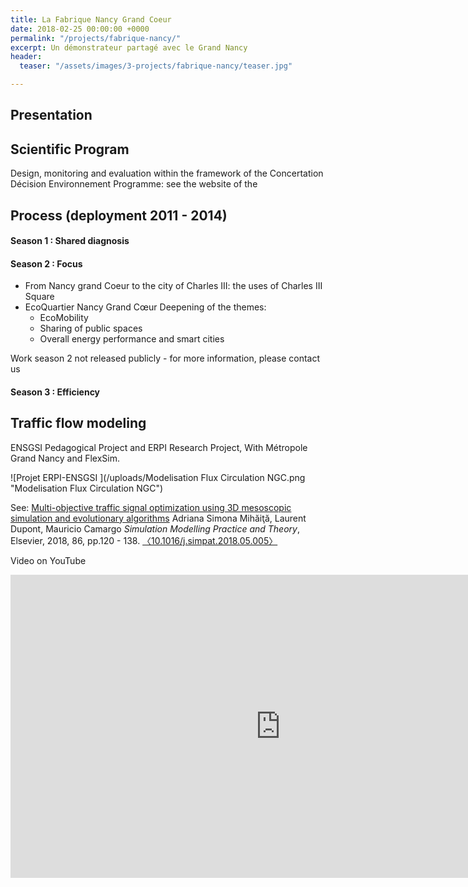 ```yaml
---
title: La Fabrique Nancy Grand Coeur
date: 2018-02-25 00:00:00 +0000
permalink: "/projects/fabrique-nancy/"
excerpt: Un démonstrateur partagé avec le Grand Nancy
header:
  teaser: "/assets/images/3-projects/fabrique-nancy/teaser.jpg"

---
```

## Presentation

## Scientific Program

Design, monitoring and evaluation within the framework of the Concertation Décision Environnement Programme: see the website of the

## Process (deployment 2011 - 2014)

#### Season 1 : Shared diagnosis

#### Season 2 : Focus

* From Nancy grand Coeur to the city of Charles III: the uses of Charles III Square
* EcoQuartier Nancy Grand Cœur Deepening of the themes:
  * EcoMobility
  * Sharing of public spaces
  * Overall energy performance and smart cities

Work season 2 not released publicly - for more information, please contact us

#### Season 3 : Efficiency

## Traffic flow modeling

ENSGSI Pedagogical Project  and ERPI Research Project, With Métropole Grand Nancy and FlexSim.

![Projet ERPI-ENSGSI ](/uploads/Modelisation Flux Circulation NGC.png "Modelisation Flux Circulation NGC")

See: [Multi-objective traffic signal optimization using 3D mesoscopic simulation and evolutionary algorithms](https://hal.univ-lorraine.fr/hal-01796613) Adriana Simona Mihăiţă, Laurent Dupont, Mauricio Camargo _Simulation Modelling Practice and Theory_, Elsevier, 2018, 86, pp.120 - 138. [〈10.1016/j.simpat.2018.05.005〉](https://dx.doi.org/10.1016/j.simpat.2018.05.005)

Video on YouTube

<iframe width="863" height="485" src="https://www.youtube.com/embed/wSphexsNeEw?list=PLVQ7IUpDOr6ikBDtqxuhgiZIBxoEX-fKp" frameborder="0" allow="accelerometer; autoplay; encrypted-media; gyroscope; picture-in-picture" allowfullscreen></iframe>